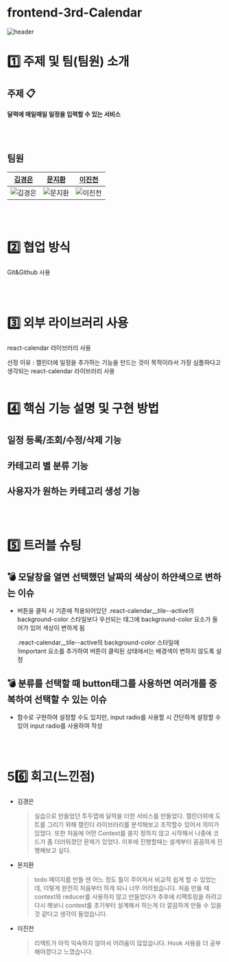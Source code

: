 # frontend-3rd-Calendar

![header](https://capsule-render.vercel.app/api?type=waving&color=auto&height=300&section=header&text=3rd_HideMe!%20&fontSize=90)

# 1️⃣ 주제 및 팀(팀원) 소개

## 주제 :clipboard:
**달력에 매일매일 일정을 입력할 수 있는 서비스**

<br><br>

## 팀원

| [김경은](https://github.com/GyeongEun-Kim)      | [문지환](https://github.com/mnjihwan)      | [이진천](https://github.com/LeeJincheon) |         
| ------------------------------------------------- | ---------------------------------------------- | ---------------------------------------------|
| ![김경은](https://github.com/GyeongEun-Kim.png) | ![문지환](https://github.com/mnjihwan.png) | ![이진천](https://github.com/LeeJincheon.png) |
<br><br>

# 2️⃣ 협업 방식
Git&Github 사용


<br><br>
# 3️⃣ 외부 라이브러리 사용
react-calendar 라이브러리 사용

선정 이유 : 캘린더에 일정을 추가하는 기능을 만드는 것이 목적이라서 가장 심플하다고 생각되는 react-calendar 라이브러리 사용
<br><br>

# 4️⃣ 핵심 기능 설명 및 구현 방법
## 일정 등록/조회/수정/삭제 기능
## 카테고리 별 분류 기능
## 사용자가 원하는 카테고리 생성 기능
<br><br>

# 5️⃣ 트러블 슈팅
## 💣 모달창을 열면 선택했던 날짜의  색상이 하얀색으로 변하는 이슈

- 버튼을 클릭 시 기존에 적용되어있던 .react-calendar__tile--active의 background-color 스타일보다
우선되는 태그에 background-color 요소가 들어가 있어 색상이 변하게 됨<br>

  .react-calendar__tile--active의 background-color 스타일에<br>
  !important 요소를 추가하여 버튼이 클릭된 상태에서는 배경색이 변하지 않도록 설정


## 💣 분류를 선택할 때 button태그를 사용하면 여러개를 중복하여 선택할 수 있는 이슈

- 함수로 구현하여 설정할 수도 있지만, input radio를 사용할 시 간단하게 설정할 수 있어 input radio를 사용하여 작성


<br><br>

# 5️6️⃣ 회고(느낀점)

* 김경은

  > 실습으로 만들었던 투두앱에 달력을 더한 서비스를 만들었다. 캘린더위에 도트를 그리기 위해 캘린더 라이브러리를 분석해보고 조작할수 있어서 의미가 있었다. 또한 처음에 어떤 Context를 쓸지 정하지 않고 시작해서 나중에 코드가 좀 더러워졌던 문제가 있었다. 이후에 진행할때는 설계부터 꼼꼼하게 진행해보고 싶다.

* 문지환

  > todo 페이지를 만들 땐 어느 정도 틀이 주어져서 비교적 쉽게 할 수 있었는데, 이렇게 완전히 처음부터 하게 되니 너무 어려웠습니다. 처음 만들 때 context와 reducer를 사용하지 않고 만들었다가 추후에 리팩토링을 하려고 다시 해보니 context를 초기부터 설계해서 하는게 더 깔끔하게 만들 수 있을 것 같다고 생각이 들었습니다.

* 이진천

  > 리액트가 아직 익숙하지 않아서 어려움이 많았습니다. Hook 사용을 더 공부해야겠다고 느꼈습니다.

